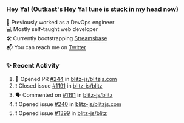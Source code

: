 ### Hey Ya! (Outkast's Hey Ya! tune is stuck in my head now)

💼 Previously worked as a DevOps engineer  
💻 Mostly self-taught web developer  
🛠️ Currently bootstrapping [Streamsbase](https://streamsbase.com)  
📬 You can reach me on [Twitter](https://twitter.com/LoriKarikari)

### ✨ Recent Activity

<!--START_SECTION:activity-->
1. 💪 Opened PR [#244](https://github.com/blitz-js/blitzjs.com/pull/244) in [blitz-js/blitzjs.com](https://github.com/blitz-js/blitzjs.com)
2. ❗️ Closed issue [#1191](https://github.com/blitz-js/blitz/issues/1191) in [blitz-js/blitz](https://github.com/blitz-js/blitz)
3. 🗣 Commented on [#1191](https://github.com/blitz-js/blitz/issues/1191) in [blitz-js/blitz](https://github.com/blitz-js/blitz)
4. ❗️ Opened issue [#240](https://github.com/blitz-js/blitzjs.com/issues/240) in [blitz-js/blitzjs.com](https://github.com/blitz-js/blitzjs.com)
5. ❗️ Opened issue [#1399](https://github.com/blitz-js/blitz/issues/1399) in [blitz-js/blitz](https://github.com/blitz-js/blitz)
<!--END_SECTION:activity-->

